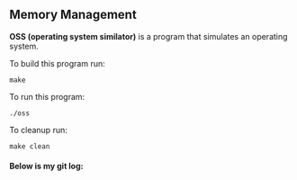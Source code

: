 ## Memory Management

**OSS (operating system similator)** is a program that simulates an operating system.


To build this program run:
```
make
```

To run this program:
```    
./oss
```

To cleanup run:
```
make clean
```

#### Below is my git log:
